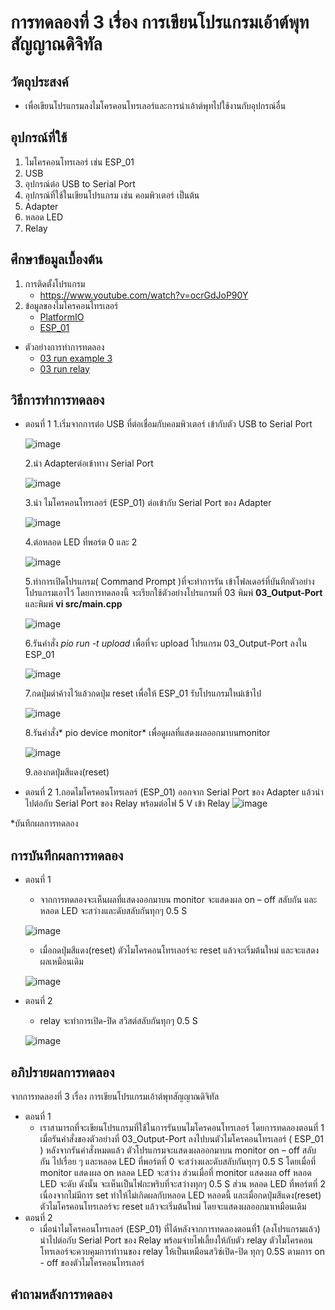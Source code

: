 # การทดลองที่ 3 เรื่อง การเขียนโปรแกรมเอ้าต์พุทสัญญาณดิจิทัล

## วัตถุประสงค์
*  เพื่อเขียนโปรแกรมลงไมโครคอนโทรเลอร์และการนำเอ้าต์พุทไปใช้งานกับอุปกรณ์อื่น

## อุปกรณ์ที่ใช้
1.	ไมโครคอนโทรเลอร์ เช่น  ESP_01
2.	USB
3.	อุปกรณ์ต่อ USB to Serial Port
4.	อุปกรณ์ที่ใช้ในเขียนโปรแกรม เช่น คอมพิวเตอร์ เป็นต้น
5.	Adapter
6.	หลอด LED 
7.	Relay

## ศึกษาข้อมูลเบื้องต้น
1. การติดตั้งโปรแกรม
   * https://www.youtube.com/watch?v=ocrGdJoP90Y
2. ข้อมูลของไมโครคอนโทรเลอร์
   * [PlatformIO]( https://platformio.org/ )
   * [ESP_01](https://docs.platformio.org/en/latest/boards/espressif8266/esp01_1m.html)

* ตัวอย่างการทำการทดลอง
  * [03 run example 3](https://youtu.be/CCnN1WJsXQY)
  * [03 run relay]( https://youtu.be/6JnhaUILGuw)

## วิธีการทำการทดลอง 
* ตอนที่ 1
  1.เริ่มจากการต่อ USB ที่ต่อเชื่อมกับคอมพิวเตอร์ เข้ากับตัว USB to Serial Port

  ![image](https://user-images.githubusercontent.com/80879777/112014167-386fc300-8b5d-11eb-9ae9-118774ac8e2d.png)

  2.นำ Adapterต่อเข้าทาง Serial Port
  
  ![image](https://user-images.githubusercontent.com/80879777/112043443-43d1e700-8b7b-11eb-983a-67b0a39824c3.png)

  3.นำ ไมโครคอนโทรเลอร์ (ESP_01) ต่อเข้ากับ Serial Port ของ Adapter
  
  ![image](https://user-images.githubusercontent.com/80879777/112043502-50eed600-8b7b-11eb-883c-053317478ee0.png)
  
  4.ต่อหลอด LED ที่พอร์ต 0 และ 2
  
  ![image](https://user-images.githubusercontent.com/80879777/112045429-6d8c0d80-8b7d-11eb-9155-62dc70fcf070.png)

  5.ทำการเปิดโปรแกรม( Command Prompt )ที่จะทำการรัน เข้าโฟลเดอร์ที่บันทึกตัวอย่างโปรแกรมเอาไว้ โดยการทดลองนี้ จะเรียกใช้ตัวอย่างโปรแกรมที่ 03 พิมพ์ **03_Output-Port**  และพิมพ์  **vi src/main.cpp** 

  ![image](https://user-images.githubusercontent.com/80879777/112043570-6401a600-8b7b-11eb-913a-958bfed148ed.png)

  6.รันคำสั่ง *pio run -t upload* เพื่อที่จะ upload โปรแกรม  03_Output-Port ลงใน ESP_01
  
  ![image](https://user-images.githubusercontent.com/80879777/112043628-74b21c00-8b7b-11eb-9ba7-3e4d8d19322f.png)

  7.กดปุ่มดำค้างไว้แล้วกดปุ่ม reset เพื่อให้ ESP_01 รับโปรแกรมใหม่เข้าไป 
 
  ![image](https://user-images.githubusercontent.com/80879777/112043717-8b587300-8b7b-11eb-9eb9-0be349803367.png)

  8.รันคำสั่ง* pio device monitor* เพื่อดูผลที่แสดงผลออกมาบนmonitor 
   
  ![image](https://user-images.githubusercontent.com/80879777/112044148-0d489c00-8b7c-11eb-9972-af6d2d9169d4.png)

  9.ลองกดปุ่มสีแดง(reset)
 
* ตอนที่ 2
  1.ถอดไมโครคอนโทรเลอร์ (ESP_01) ออกจาก Serial Port ของ Adapter แล้วนำไปต่อกับ Serial Port ของ Relay พร้อมต่อไฟ 5 V เข้า Relay
![image](https://user-images.githubusercontent.com/80879777/112044717-b8f1ec00-8b7c-11eb-809b-b22ddb80d42b.png)

*บันทึกผลการทดลอง


## การบันทึกผลการทดลอง
* ตอนที่ 1
  * จากการทดลองจะเห็นผลที่แสดงออกมาบน monitor จะแสดงผล on – off สลับกัน และหลอด LED 	จะสว่างและดับสลับกันทุกๆ 0.5 S
  
  ![image](https://user-images.githubusercontent.com/80879777/112047173-81d10a00-8b7f-11eb-82a2-983060660399.png)

  * เมื่อกดปุ่มสีแดง(reset) ตัวไมโครคอนโทรเลอร์จะ reset แล้วจะเริ่มต้นใหม่ และจะแสดงผลเหมือนเดิม
  
  ![image](https://user-images.githubusercontent.com/80879777/112047135-767dde80-8b7f-11eb-827e-b543543465c6.png)


* ตอนที่ 2
  * relay จะทำการเปิด-ปิด สวิสต์สลับกันทุกๆ 0.5 S

  ![image](https://user-images.githubusercontent.com/80879777/112047085-62d27800-8b7f-11eb-8575-62402c9dc1b9.png)

## อภิปรายผลการทดลอง
จากการทดลองที่ 3 เรื่อง การเขียนโปรแกรมเอ้าต์พุทสัญญาณดิจิทัล
* ตอนที่ 1
  *  เราสามารถที่จะเขียนโปรแกรมที่ใช้ในการรันบนไมโครคอนโทรเลอร์ โดยการทดลองตอนที่ 1 เมื่อรันคำสั่งของตัวอย่างที่ 03_Output-Port ลงไปบนตัวไมโครคอนโทรเลอร์ ( ESP_01 ) หลังจากรันคำสั่งหมดแล้ว ตัวโปรแกรมจะแสดงผลออกมาบน monitor on – off สลับกัน ไปเรื่อย ๆ และหลอด LED ที่พอร์ตที่ 0 จะสว่างและดับสลับกันทุกๆ 0.5 S โดยเมื่อที่ monitor แสดงผล on หลอด LED จะสว่าง ส่วนเมื่อที่ monitor แสดงผล off หลอด LED จะดับ ดังนั้น จะเห็นเป็นไฟกะพริบที่จะสว่างทุกๆ 0.5 S ส่วน หลอด LED ที่พอร์ตที่ 2 เนื่องจากไม่มีการ set ทำให้ไม่เกิดผลกับหลอด LED หลอดนี้ และเมื่อกดปุ่มสีแดง(reset) ตัวไมโครคอนโทรเลอร์จะ reset  แล้วจะเริ่มต้นใหม่ โดยจะแสดงผลออกมาเหมือนเดิม
* ตอนที่ 2
  *  เมื่อนำไมโครคอนโทรเลอร์ (ESP_01) ที่ได้หลังจากการทดลองตอนที่1 (ลงโปรแกรมแล้ว) นำไปต่อกับ Serial Port ของ Relay พร้อมจ่ายไฟเลี้ยงให้กับตัว relay ตัวไมโครคอนโทรเลอร์จะควบคุมการทำานของ relay ให้เป็นเหมือนสวิซ์เปิด-ปิด ทุกๆ 0.5S ตามการ on - off ของตัวไมโครคอนโทรเลอร์

## คำถามหลังการทดลอง 
